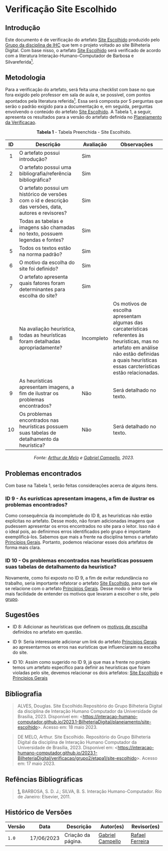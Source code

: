 # Verificação Site Escolhido


## Introdução

Este documento é de verificação do artefato [Site Escolhido](../../../../planejamento/site-escolhido) produzido pelo [Grupo da disciplina de IHC](https://github.com/Interacao-Humano-Computador/2023.1-BilheteriaDigital) que tem o projeto voltado ao site Bilheteria Digital. Com base nisso, o artefato [Site Escolhido](../../../../planejamento/site-escolhido) será verificado de acordo com a literatura Interação-Humano-Computador de Barbosa e Silvareferida<a id=anchor_1 href="#REF1"><sup>1</sup></a>.

## Metodologia

Para a verificação do artefato, será feita uma checklist com base no que fora exigido pelo professor em sala de aula e, se possível, com pontos apontados pela literatura referida<a id=anchor_1 href="#REF1"><sup>1</sup></a>. Essa será composta por 5 perguntas que serão o padrão exigido para a documentação e, em seguida, perguntas envolvendo o conteúdo do artefato [Site Escolhido](../../../../planejamento/site-escolhido). A Tabela 1, a seguir, apresenta os resultados para a versão do artefato definida no [Planejamento da Verificacao](../etapa1/planejamento-verificacao-etapa1-grupo.md). 

<center>

**Tabela 1** - Tabela Preenchida - Site Escolhido.

| ID  | Descrição                                                                                              | Avaliação | Observações |
| :-: | ------------------------------------------------------------------------------------------------------ | --------- | ----------- |
|  1  | O artefato possui introdução?                                                                          |    Sim       |             |
|  2  | O artefato possui uma bibliografia/referência bibliográfica?   |       Sim          |         |
|  3  | O artefato possui um histórico de versões com o id e descrição das versões, data, autores e revisores?               |     Sim        |             |
|  4  | Todas as tabelas e imagens são chamadas no texto, possuem legendas e fontes?     |    Sim       |             |
|  5  | Todos os textos estão na norma padrão?                                                                 |    Sim       |             |
|  6   |   O motivo da escolha do site foi definido?    |     Sim      |             |
|  7   |   O artefato apresenta quais fatores foram determinantes para escolha do site?    |    Sim       |             |
|  8   |   Na avaliação heurística, todas as heurísticas foram detalhadas apropriadamente?   |    Incompleto       |    Os motivos de escolha apresentam algumas das carcaterísticas referentes às heurísticas, mas no artefato em análise não estão definidas a quais heurísticas essas carcterísticas estão relacionadas.          |
|  9   |    As heurísticas apresentam imagens, a fim de ilustrar os problemas encontrados?   |     Não      |     Será detalhado no texto.        |
|  10  |    Os problemas encontrados nas heurísticas possuem suas tabelas de detalhamento da heurística?   |     Não      |     Será detalhado no texto.        |

_Fonte: [Arthur de Melo](https://github.com/arthurmlv) e [Gabriel Campello](https://github.com/G16C), 2023._

</center>

## Problemas encontrados

Com base na Tabela 1, serão feitas considerações acerca de alguns itens.

### ID 9 - As eurísticas apresentam imagens, a fim de ilustrar os problemas encontrados?

Como consequência da incompletude do ID 8, as heurísticas não estão explícitas no artefato. Desse modo, não foram adicionadas imagens que pudessem apresentar os erros encontrados no site para o leitor. Isso não é o ideal pois, ao definirmos erros identificados pelo grupo é importante exemplificá-los. Sabemos que mais a frente na disciplina temos o artefato [Princípios Gerais](https://interacao-humano-computador.github.io/2023.1-BilheteriaDigital/analise-de-requisitos/principios/). Portanto, podemos relacionar esses dois artefatos de forma mais clara.

### ID 10 - Os problemas encontrados nas heurísticas possuem suas tabelas de detalhamento da heurística?  

Novamente, como foi exposto no ID 9, a fim de evitar redundância no trabalho, seria importante refatorar o artefato [Site Escolhido](../../../../planejamento/site-escolhido), para que ele se relacione com o artefato [Princípios Gerais](https://interacao-humano-computador.github.io/2023.1-BilheteriaDigital/analise-de-requisitos/principios/). Desse modo o leitor teria mais facilidade de entender os motivos que levaram a escolher o site, pelo [grupo](https://github.com/Interacao-Humano-Computador/2023.1-BilheteriaDigital).


## Sugestões

- ID 8: Adicionar as heurísticas que definem os [motivos de escolha](https://interacao-humano-computador.github.io/2023.1-BilheteriaDigital/planejamento/site-escolhido/#motivacoes-de-escolha) definidos no artefato em questão.

- ID 9: Seria interessante adicionar um link do artefato [Princípios Gerais](https://interacao-humano-computador.github.io/2023.1-BilheteriaDigital/analise-de-requisitos/principios/)  ao apresentarmos os erros nas eurísticas que influenciaram na escolha do site.

- ID 10: Assim como sugerido no ID 9, já que mas a frente no projeto temos um artefato específico para definir as heurísticas que foram violadas pelo site, devemos relacionar os dois artefatos: [Site Escolhido](../../../../planejamento/site-escolhido) e [Princípios Gerais](https://interacao-humano-computador.github.io/2023.1-BilheteriaDigital/analise-de-requisitos/principios/)

## Bibliografia

> ALVES, Douglas. Site Escolhido.Repositório do Grupo Bilheteria Digital da disciplina de Interação Humano Computador da Universidade de Brasília, 2023. Disponível em: <<https://interacao-humano-computador.github.io/2023.1-BilheteriaDigital/planejamento/site-escolhido>>. Acesso em: 18 maio 2023.

> DE MELO, Arthur. Site Escolhido. Repositório do Grupo Bilheteria Digital da disciplina de Interação Humano Computador da Universidade de Brasília, 2023. Disponível em: <<https://interacao-humano-computador.github.io/2023.1-BilheteriaDigital/verificacao/grupo2/etapa1/site-escolhido>>. Acesso em: 17 maio 2023.

## Refências Bibliográficas

> <a id="REF1" href="#anchor_1">1.</a> BARBOSA, S. D. J.; SILVA, B. S. Interação Humano-Computador. Rio de Janeiro: Elsevier, 2011.

## Histórico de Versões

| Versão | Data       | Descrição                                                                          | Autor(es)                                        | Revisor(es)                                  |
| ------ | ---------- | ---------------------------------------------------------------------------------- | ------------------------------------------------ | -------------------------------------------- |
| `1.0`  | 17/06/2023 | Criação da página.                                                                 | [Gabriel Campello](https://github.com/G16C) | [Rafael Ferreira](https://github.com/RafaelCLG0) |



